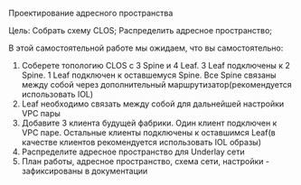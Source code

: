 Проектирование адресного пространства

Цель: Собрать схему CLOS;
Распределить адресное пространство;

В этой самостоятельной работе мы ожидаем, что вы самостоятельно:

1. Соберете топологию CLOS с 3 Spine и 4 Leaf. 3 Leaf подключены к 2 Spine. 1 Leaf подключен к оставшемуся Spine. Все Spine связаны между собой через дополнительный маршрутизатор(рекомендуется использовать IOL)
2. Leaf необходимо связать между собой для дальнейшей настройки VPC пары
3. Добавите 3 клиента будущей фабрики. Один клиент подключен к VPC паре. Остальные клиенты подключены к оставшимся Leaf(в качестве клиентов рекомендуется использовать IOL образы)
4. Распределите адресное пространство для Underlay сети
5. План работы, адресное пространство, схема сети, настройки - зафиксированы в документации
